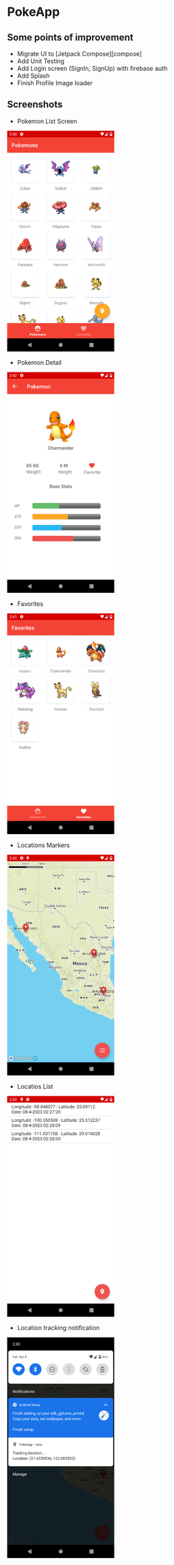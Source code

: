 # PokeApp

## Some points of improvement 

 - Migrate UI to [Jetpack Compose][compose]
 - Add Unit Testing 
 - Add Login screen (SignIn, SignUp) with firebase auth 
 - Add Splash
 - Finish Profile Image loader

## Screenshots

- Pokemon List Screen 
<img src="https://github.com/OscarEscamilla/PokeApp/blob/main/screenshots/pokemon_list.png" alt="Image" width="250"/>

- Pokemon Detail
<img src="https://github.com/OscarEscamilla/PokeApp/blob/main/screenshots/pokemon_detail.png" alt="Image" width="250"/>

- Favorites
<img src="https://github.com/OscarEscamilla/PokeApp/blob/main/screenshots/favorites.png" alt="Image" width="250"/>

- Locations Markers 
<img src="https://github.com/OscarEscamilla/PokeApp/blob/main/screenshots/markers.png" alt="Image" width="250"/>

- Locatios List
<img src="https://github.com/OscarEscamilla/PokeApp/blob/main/screenshots/locations_list.png" alt="Image" width="250"/>

- Location tracking notification
<img src="https://github.com/OscarEscamilla/PokeApp/blob/main/screenshots/notification.png" alt="Image" width="250"/>

